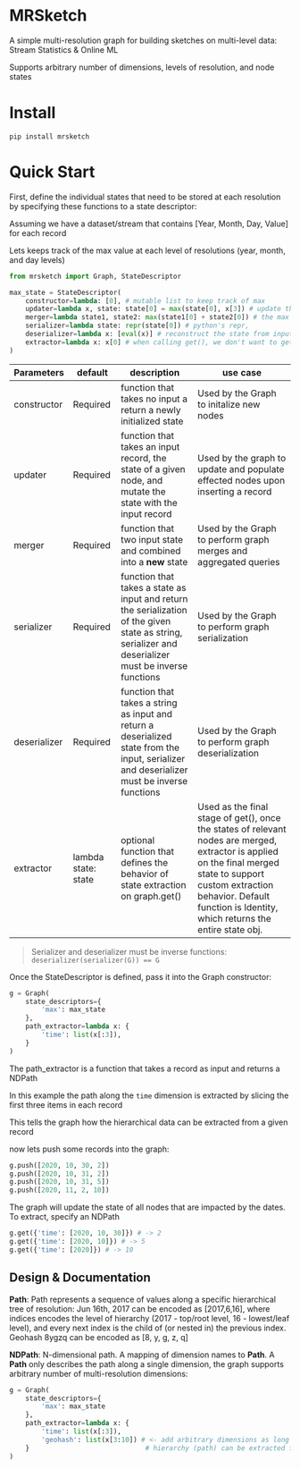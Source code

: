 # MRSketch

A simple multi-resolution graph for building sketches on multi-level data: Stream Statistics & Online ML

Supports arbitrary number of dimensions, levels of resolution, and node states

# Install
```
pip install mrsketch
```

# Quick Start

First, define the individual states that need to be stored at each resolution by specifying these functions to a state descriptor: 

Assuming we have a dataset/stream that contains [Year, Month, Day, Value] for each record

Lets keeps track of the max value at each level of resolutions (year, month, and day levels)

```python
from mrsketch import Graph, StateDescriptor

max_state = StateDescriptor(
    constructor=lambda: [0], # mutable list to keep track of max
    updater=lambda x, state: state[0] = max(state[0], x[3]) # update the max by comparing with new record's value, 
    merger=lambda state1, state2: max(state1[0] + state2[0]) # the max of two max,
    serializer=lambda state: repr(state[0]) # python's repr,
    deserializer=lambda x: [eval(x)] # reconstruct the state from input string
    extractor=lambda x: x[0] # when calling get(), we don't want to get the list, just the max
)
```

Parameters | default | description | use case
--- | --- | --- | ---
constructor | Required | function that takes no input a return a newly initialized state | Used by the Graph to initalize new nodes
updater | Required | function that takes an input record, the state of a given node, and mutate the state with the input record | Used by the graph to update and populate effected nodes upon inserting a record
merger | Required | function that two input state and combined into a __new__ state | Used by the Graph to perform graph merges and aggregated queries
serializer | Required | function that takes a state as input and return the serialization of the given state as string, serializer and deserializer must be inverse functions | Used by the Graph to perform graph serialization
deserializer | Required | function that takes a string as input and return a deserialized state from the input, serializer and deserializer must be inverse functions | Used by the Graph to perform graph deserialization
extractor | lambda state: state | optional function that defines the behavior of state extraction on graph.get() | Used as the final stage of get(), once the states of relevant nodes are merged, extractor is applied on the final merged state to support custom extraction behavior. Default function is Identity, which returns the entire state obj. 

> Serializer and deserializer must be inverse functions: `deserializer(serializer(G)) == G`

Once the StateDescriptor is defined, pass it into the Graph constructor:

```python
g = Graph(
    state_descriptors={
        'max': max_state
    },
    path_extractor=lambda x: {
        'time': list(x[:3]),
    }
)
```

The path_extractor is a function that takes a record as input and returns a NDPath 

In this example the path along the `time` dimension is extracted by slicing the first three items in each record

This tells the graph how the hierarchical data can be extracted from a given record

now lets push some records into the graph:
```python
g.push([2020, 10, 30, 2])
g.push([2020, 10, 31, 2])
g.push([2020, 10, 31, 5])
g.push([2020, 11, 2, 10])
```

The graph will update the state of all nodes that are impacted by the dates. To extract, specify an NDPath
```python
g.get({'time': [2020, 10, 30]}) # -> 2
g.get({'time': [2020, 10]}) # -> 5
g.get({'time': [2020]}) # -> 10
```


## Design & Documentation

__Path__: Path represents a sequence of values along a specific hierarchical tree of resolution: Jun 16th, 2017 can be encoded as [2017,6,16], where indices encodes the level of hierarchy (2017 - top/root level, 16 - lowest/leaf level), and every next index is the child of (or nested in) the previous index. Geohash 8ygzq can be encoded as [8, y, g, z, q]


__NDPath__: N-dimensional path. A mapping of dimension names to __Path__.
A __Path__ only describes the path along a single dimension, the graph supports arbitrary number of multi-resolution dimensions:
```python
g = Graph(
    state_descriptors={
        'max': max_state
    },
    path_extractor=lambda x: {
        'time': list(x[:3]),
        'geohash': list(x[3:10]) # <- add arbitrary dimensions as long as its 
    }                             # hierarchy (path) can be extracted from the records
)
```
